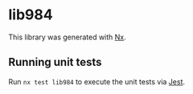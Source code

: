 # lib984

This library was generated with [Nx](https://nx.dev).

## Running unit tests

Run `nx test lib984` to execute the unit tests via [Jest](https://jestjs.io).
